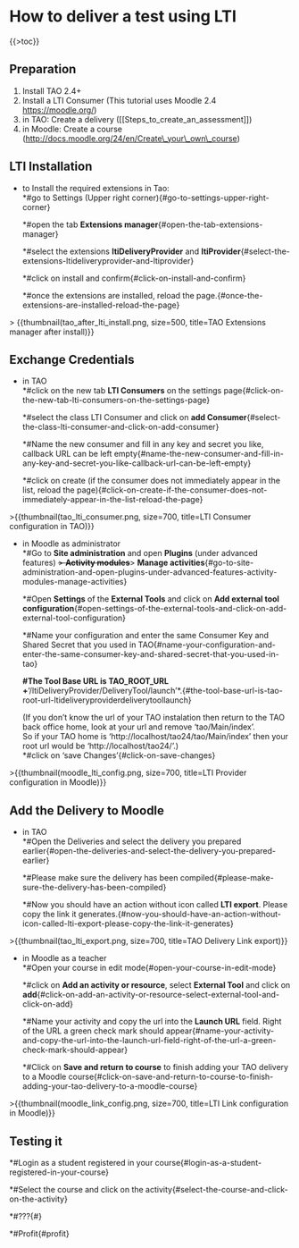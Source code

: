 <!--
parent:
    title: Tutorials
author:
    - 'Joel Bout'
created_at: '2013-05-24 07:53:53'
updated_at: '2016-05-25 10:48:54'
tags:
    - Tutorials
-->

How to deliver a test using LTI
===============================

{{\>toc}}

Preparation
-----------

1.  Install TAO 2.4+
2.  Install a LTI Consumer (This tutorial uses Moodle 2.4 https://moodle.org/)
3.  in TAO: Create a delivery ([[Steps\_to\_create\_an\_assessment]])
4.  in Moodle: Create a course (http://docs.moodle.org/24/en/Create\_your\_own\_course)

LTI Installation
----------------

-   to Install the required extensions in Tao:\
    \*\#go to Settings (Upper right corner)\{#go-to-settings-upper-right-corner}

    \*\#open the tab **Extensions manager**\{#open-the-tab-extensions-manager}

    \*\#select the extensions **ltiDeliveryProvider** and **ltiProvider**\{#select-the-extensions-ltideliveryprovider-and-ltiprovider}

    \*\#click on install and confirm\{#click-on-install-and-confirm}

    \*\#once the extensions are installed, reload the page.{#once-the-extensions-are-installed-reload-the-page}

\> {{thumbnail(tao\_after\_lti\_install.png, size=500, title=TAO Extensions manager after install)}}

Exchange Credentials
--------------------

-   in TAO\
    \*\#click on the new tab **LTI Consumers** on the settings page\{#click-on-the-new-tab-lti-consumers-on-the-settings-page}

    \*\#select the class LTI Consumer and click on **add Consumer**\{#select-the-class-lti-consumer-and-click-on-add-consumer}

    \*\#Name the new consumer and fill in any key and secret you like, callback URL can be left empty\{#name-the-new-consumer-and-fill-in-any-key-and-secret-you-like-callback-url-can-be-left-empty}

    \*\#click on create (if the consumer does not immediately appear in the list, reload the page){#click-on-create-if-the-consumer-does-not-immediately-appear-in-the-list-reload-the-page}

\>{{thumbnail(tao\_lti\_consumer.png, size=700, title=LTI Consumer configuration in TAO)}}

-   in Moodle as administrator\
    \*\#Go to **Site administration** and open **Plugins** (under advanced features) ~~\> **Activity modules**~~\> **Manage activities**\{#go-to-site-administration-and-open-plugins-under-advanced-features-activity-modules-manage-activities}

    \*\#Open **Settings** of the **External Tools** and click on **Add external tool configuration**\{#open-settings-of-the-external-tools-and-click-on-add-external-tool-configuration}

    \*\#Name your configuration and enter the same Consumer Key and Shared Secret that you used in TAO\{#name-your-configuration-and-enter-the-same-consumer-key-and-shared-secret-that-you-used-in-tao}

    **\#The Tool Base URL is TAO\_ROOT\_URL +**‘/ltiDeliveryProvider/DeliveryTool/launch’\*.\{#the-tool-base-url-is-tao-root-url-ltideliveryproviderdeliverytoollaunch}

     (If you don’t know the url of your TAO instalation then return to the TAO back office home, look at your url and remove ‘tao/Main/index’.\
     So if your TAO home is ‘http://localhost/tao24/tao/Main/index’ then your root url would be ‘http://localhost/tao24/’.)\
    \*\#click on ‘save Changes’{#click-on-save-changes}

\>{{thumbnail(moodle\_lti\_config.png, size=700, title=LTI Provider configuration in Moodle)}}

Add the Delivery to Moodle
--------------------------

-   in TAO\
    \*\#Open the Deliveries and select the delivery you prepared earlier\{#open-the-deliveries-and-select-the-delivery-you-prepared-earlier}

    \*\#Please make sure the delivery has been compiled\{#please-make-sure-the-delivery-has-been-compiled}

    \*\#Now you should have an action without icon called **LTI export**. Please copy the link it generates.{#now-you-should-have-an-action-without-icon-called-lti-export-please-copy-the-link-it-generates}

\>{{thumbnail(tao\_lti\_export.png, size=700, title=TAO Delivery Link export)}}

-   in Moodle as a teacher\
    \*\#Open your course in edit mode\{#open-your-course-in-edit-mode}

    \*\#click on **Add an activity or resource**, select **External Tool** and click on **add**\{#click-on-add-an-activity-or-resource-select-external-tool-and-click-on-add}

    \*\#Name your activity and copy the url into the **Launch URL** field. Right of the URL a green check mark should appear\{#name-your-activity-and-copy-the-url-into-the-launch-url-field-right-of-the-url-a-green-check-mark-should-appear}

    \*\#Click on **Save and return to course** to finish adding your TAO delivery to a Moodle course{#click-on-save-and-return-to-course-to-finish-adding-your-tao-delivery-to-a-moodle-course}

\>{{thumbnail(moodle\_link\_config.png, size=700, title=LTI Link configuration in Moodle)}}

Testing it
----------

\*\#Login as a student registered in your course\{#login-as-a-student-registered-in-your-course}

\*\#Select the course and click on the activity\{#select-the-course-and-click-on-the-activity}

\*\#???\{#}

\*\#Profit{#profit}

